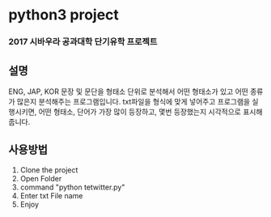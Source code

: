 # python3 project

### 2017 시바우라 공과대학 단기유학 프로젝트

## 설명
ENG, JAP, KOR 문장 및 문단을 형태소 단위로 분석해서 어떤 형태소가 있고 어떤 종류가 많은지 분석해주는 프로그램입니다. 
txt파일을 형식에 맞게 넣어주고 프로그램을 실행시키면, 어떤 형태소, 단어가 가장 많이 등장하고, 몇번 등장했는지 시각적으로 표시해줍니다.

## 사용방법
1. Clone the project
2. Open Folder
3. command "python tetwitter.py"
4. Enter txt File name
5. Enjoy
